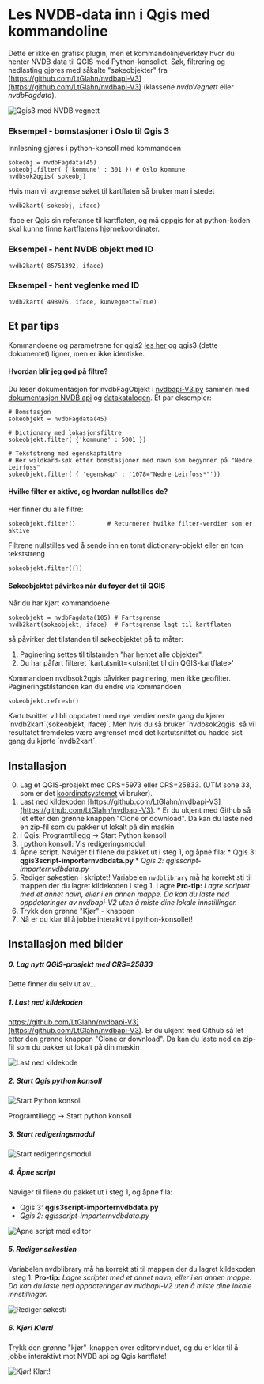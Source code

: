 # Les NVDB-data inn i Qgis med kommandoline 

Dette er ikke en grafisk plugin, men et kommandolinjeverktøy hvor du henter 
NVDB data til QGIS med Python-konsollet. Søk, filtrering og nedlasting gjøres med såkalte "søkeobjekter" fra [https://github.com/LtGlahn/nvdbapi-V3](https://github.com/LtGlahn/nvdbapi-V3) (klassene _nvdbVegnett_ eller _nvdbFagdata_). 

![Qgis3 med NVDB vegnett](./pic/qgis3_vegnettklett.png)

### Eksempel - bomstasjoner i Oslo til Qgis 3
Innlesning gjøres i python-konsoll med kommandoen 

```
sokeobj = nvdbFagdata(45) 
sokeobj.filter( {'kommune' : 301 }) # Oslo kommune 
nvdbsok2qgis( sokeobj) 
```

Hvis man vil avgrense søket til kartflaten så bruker man i stedet
```
nvdb2kart( sokeobj, iface) 
```
iface er Qgis sin referanse til kartflaten, og må oppgis for at python-koden skal kunne finne kartflatens hjørnekoordinater. 

### Eksempel - hent NVDB objekt med ID

```
nvdb2kart( 85751392, iface) 
```

### Eksempel - hent veglenke med ID

```
nvdb2kart( 498976, iface, kunvegnett=True)
```


## Et par tips

Kommandoene og parametrene for qgis2 [les her](./qgisscript-importernvdbdata.py) og qgis3 (dette dokumentet) ligner, men er ikke identiske. 


#### Hvordan blir jeg god på filtre? 

Du leser dokumentasjon for nvdbFagObjekt i [nvdbapi-V3.py](./README.md) sammen med [dokumentasjon NVDB api](https://nvdbapiles-v3.atlas.vegvesen.no/dokumentasjon/) og [datakatalogen](https://datakatalogen.vegdata.no/).  Et par eksempler: 


```
# Bomstasjon
sokeobjekt = nvdbFagdata(45) 

# Dictionary med lokasjonsfiltre
sokeobjekt.filter( {'kommune' : 5001 })

# Tekststreng med egenskapfiltre
# Her wildkard-søk etter bomstasjoner med navn som begynner på "Nedre Leirfoss"
sokeobjekt.filter( { 'egenskap' : '1078="Nedre Leirfoss*"')) 
``` 

#### Hvilke filter er aktive, og hvordan nullstilles de?

Her finner du alle filtre: 
```
sokeobjekt.filter()         # Returnerer hvilke filter-verdier som er aktive 
```
Filtrene nullstilles ved å sende inn en tomt dictionary-objekt eller en tom tekststreng
```
sokeobjekt.filter({}) 
``` 


#### Søkeobjektet påvirkes når du føyer det til QGIS

Når du har kjørt kommandoene
```
sokeobjekt = nvdbFagdata(105) # Fartsgrense
nvdb2kart(sokeobjekt, iface)  # Fartsgrense lagt til kartflaten
```
så påvirker det tilstanden til søkeobjektet på to måter: 

  1. Paginering settes til tilstanden "har hentet alle objekter". 
  2. Du har påført filteret ´kartutsnitt=\<utsnittet til din QGIS-kartflate\>' 

Kommandoen nvdbsok2qgis påvirker paginering, men ikke geofilter. Pagineringstilstanden  kan du endre via kommandoen 
```
sokeobjekt.refresh()
```

Kartutsnittet vil bli oppdatert med nye verdier neste gang du kjører ´nvdb2kart´(sokeobjekt, iface)´. Men hvis du så bruker ´nvdbsok2qgis´ så vil resultatet fremdeles være avgrenset med det kartutsnittet du hadde sist gang du kjørte ´nvdb2kart´. 

## Installasjon 

  0. Lag et QGIS-prosjekt med CRS=5973 eller CRS=25833. (UTM sone 33, som er det [koordinatsystemet](https://www.vegdata.no/2020/03/11/nytt-referansesystem-nvdb/) vi bruker). 
  1. Last ned kildekoden [https://github.com/LtGlahn/nvdbapi-V3](https://github.com/LtGlahn/nvdbapi-V3). 
    * Er du ukjent med Github så let etter den grønne knappen "Clone or download". Da kan du laste ned en zip-fil som du pakker ut lokalt på din maskin
  2.  I Qgis: Programtillegg -> Start Python konsoll
  3. I python konsoll: Vis redigeringsmodul
  4. Åpne script. Naviger til filene du pakket ut i steg 1, og åpne fila: 
    * Qgis 3: **qgis3script-importernvdbdata.py**
	* _Qgis 2: qgisscript-importernvdbdata.py_
  5. Rediger søkestien i skriptet! Variabelen `nvdblibrary` må ha korrekt sti til mappen der du lagret kildekoden i steg 1. Lagre **Pro-tip:** _Lagre scriptet med et annet navn, eller i en annen mappe. Da kan du laste ned oppdateringer av nvdbapi-V2 uten å miste dine lokale innstillinger._ 
  6. Trykk den grønne "Kjør" - knappen
  7. Nå er du klar til å jobbe interaktivt i python-konsollet!
  
  
## Installasjon med bilder 

##### 0. Lag nytt QGIS-prosjekt med CRS=25833

Dette finner du selv ut av... 

##### 1. Last ned kildekoden

https://github.com/LtGlahn/nvdbapi-V3](https://github.com/LtGlahn/nvdbapi-V3). 
Er du ukjent med Github så let etter den grønne knappen "Clone or download". Da kan du laste ned en zip-fil som du pakker ut lokalt på din maskin

![Last ned kildekode](./pic/github_downloadzip.png)

##### 2. Start Qgis python konsoll

![Start Python konsoll](./pic/qgis3_startPythonKonsoll.png)

Programtillegg -> Start python konsoll

##### 3. Start redigeringsmodul

![Start redigeringsmodul](./pic/qgis3_startRedigeringModul.png)

##### 4. Åpne script 

Naviger til filene du pakket ut i steg 1, og åpne fila: 
  * Qgis 3: **qgis3script-importernvdbdata.py**
  * _Qgis 2: qgisscript-importernvdbdata.py_
  
![Åpne script med editor](./pic/qgis3_finnScript.png) 

##### 5. Rediger søkestien

Variabelen nvdblibrary må ha korrekt sti til mappen der du lagret kildekoden i steg 1.  **Pro-tip:** _Lagre scriptet med et annet navn, eller i en annen mappe. Da kan du laste ned oppdateringer av nvdbapi-V2 uten å miste dine lokale innstillinger._ 

![Rediger søkesti](./pic/qgis3_rediger_sti.png)

##### 6. Kjør! Klart! 

Trykk den grønne "kjør"-knappen over editorvinduet, og du er klar til å jobbe interaktivt mot NVDB api og Qgis kartflate! 

![Kjør! Klart!](./pic/qgis3_startScript.png)
